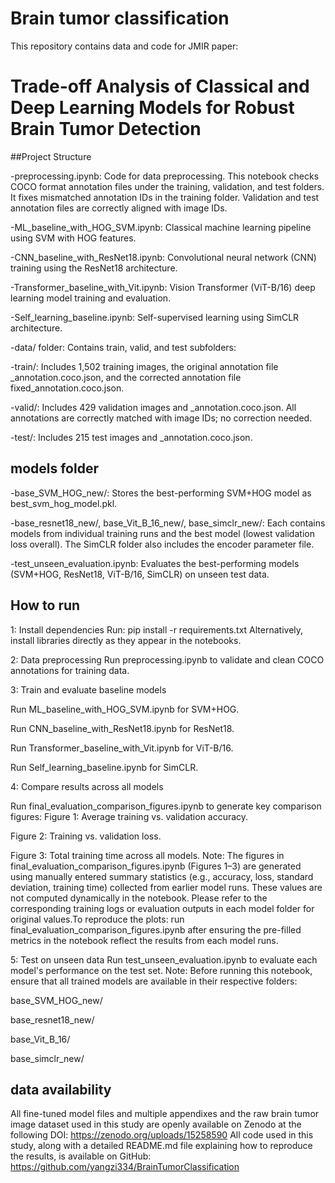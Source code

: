 # Brain tumor classification 

This repository contains data and code for JMIR paper:
# Trade-off Analysis of Classical and Deep Learning Models for Robust Brain Tumor Detection 

##Project Structure

-preprocessing.ipynb: Code for data preprocessing.
This notebook checks COCO format annotation files under the training, validation, and test folders. It fixes mismatched annotation IDs in the training folder. Validation and test annotation files are correctly aligned with image IDs.

-ML_baseline_with_HOG_SVM.ipynb: Classical machine learning pipeline using SVM with HOG features.

-CNN_baseline_with_ResNet18.ipynb: Convolutional neural network (CNN) training using the ResNet18 architecture.

-Transformer_baseline_with_Vit.ipynb: Vision Transformer (ViT-B/16) deep learning model training and evaluation.

-Self_learning_baseline.ipynb: Self-supervised learning using SimCLR architecture.

-data/ folder: Contains train, valid, and test subfolders:

-train/: Includes 1,502 training images, the original annotation file _annotation.coco.json, and the corrected annotation file fixed_annotation.coco.json.

-valid/: Includes 429 validation images and _annotation.coco.json. All annotations are correctly matched with image IDs; no correction needed.

-test/: Includes 215 test images and _annotation.coco.json.

## models folder

-base_SVM_HOG_new/: Stores the best-performing SVM+HOG model as best_svm_hog_model.pkl.

-base_resnet18_new/, base_Vit_B_16_new/, base_simclr_new/: 
Each contains models from individual training runs and the best model (lowest validation loss overall).
The SimCLR folder also includes the encoder parameter file.

-test_unseen_evaluation.ipynb: Evaluates the best-performing models (SVM+HOG, ResNet18, ViT-B/16, SimCLR) on unseen test data.

## How to run
1: Install dependencies
Run: pip install -r requirements.txt
Alternatively, install libraries directly as they appear in the notebooks.

2: Data preprocessing
Run preprocessing.ipynb to validate and clean COCO annotations for training data.

3: Train and evaluate baseline models

Run ML_baseline_with_HOG_SVM.ipynb for SVM+HOG.

Run CNN_baseline_with_ResNet18.ipynb for ResNet18.

Run Transformer_baseline_with_Vit.ipynb for ViT-B/16.

Run Self_learning_baseline.ipynb for SimCLR.

4: Compare results across all models 

Run final_evaluation_comparison_figures.ipynb to generate key comparison figures:
Figure 1: Average training vs. validation accuracy.

Figure 2: Training vs. validation loss.

Figure 3: Total training time across all models.
Note: The figures in final_evaluation_comparison_figures.ipynb (Figures 1–3) are generated using manually entered summary statistics (e.g., accuracy, loss, standard deviation, training time) collected from earlier model runs. These values are not computed dynamically in the notebook. Please refer to the corresponding training logs or evaluation outputs in each model folder for original values.To reproduce the plots: run final_evaluation_comparison_figures.ipynb after ensuring the pre-filled metrics in the notebook reflect the results from each model runs.

5: Test on unseen data
Run test_unseen_evaluation.ipynb to evaluate each model's performance on the test set.
Note: Before running this notebook, ensure that all trained models are available in their respective folders:

base_SVM_HOG_new/

base_resnet18_new/

base_Vit_B_16/

base_simclr_new/

## data availability
All fine-tuned model files and multiple appendixes and the raw brain tumor image dataset used in this study are openly available on Zenodo at the following DOI: https://zenodo.org/uploads/15258590
All code used in this study, along with a detailed README.md file explaining how to reproduce the results, is available on GitHub: 
https://github.com/yangzi334/BrainTumorClassification


